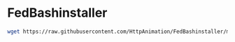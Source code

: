 # FedBashinstaller
```bash
wget https://raw.githubusercontent.com/HttpAnimation/FedBashinstaller/main/install.bash && bash install.bash && install.bash
```
